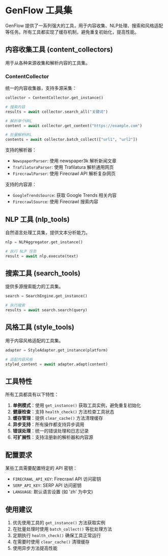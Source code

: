 # GenFlow 工具集

GenFlow 提供了一系列强大的工具，用于内容收集、NLP处理、搜索和风格适配等任务。所有工具都实现了缓存机制，避免重复初始化，提高性能。

## 内容收集工具 (content_collectors)

用于从各种来源收集和解析内容的工具集。

### ContentCollector

统一的内容收集器，支持多源采集：

```python
collector = ContentCollector.get_instance()

# 搜索内容
results = await collector.search_all("关键词")

# 解析单个URL
content = await collector.get_content("https://example.com")

# 批量解析URL
contents = await collector.batch_collect(["url1", "url2"])
```

支持的解析器：
- `NewspaperParser`: 使用 newspaper3k 解析新闻文章
- `TrafilaturaParser`: 使用 Trafilatura 解析通用网页
- `FirecrawlParser`: 使用 Firecrawl API 解析复杂网页

支持的内容源：
- `GoogleTrendsSource`: 获取 Google Trends 相关内容
- `FirecrawlSource`: 使用 Firecrawl 搜索内容

## NLP 工具 (nlp_tools)

自然语言处理工具集，提供文本分析能力。

```python
nlp = NLPAggregator.get_instance()

# 执行 NLP 任务
result = await nlp.execute(text)
```

## 搜索工具 (search_tools)

提供多源搜索能力的工具集。

```python
search = SearchEngine.get_instance()

# 执行搜索
results = await search.search(query)
```

## 风格工具 (style_tools)

用于内容风格适配的工具集。

```python
adapter = StyleAdapter.get_instance(platform)

# 适配内容风格
styled_content = await adapter.adapt(content)
```

## 工具特性

所有工具都具有以下特性：

1. **单例模式**：使用 `get_instance()` 获取工具实例，避免重复初始化
2. **健康检查**：支持 `health_check()` 方法检查工具状态
3. **缓存管理**：提供 `clear_cache()` 方法清理缓存
4. **异步支持**：所有操作都支持异步调用
5. **错误处理**：统一的错误处理和日志记录
6. **可扩展性**：支持注册新的解析器和内容源

## 配置要求

某些工具需要配置特定的 API 密钥：

- `FIRECRAWL_API_KEY`: Firecrawl API 访问密钥
- `SERP_API_KEY`: SERP API 访问密钥
- `LANGUAGE`: 默认语言设置 (如 'zh' 为中文)

## 使用建议

1. 优先使用工具的 `get_instance()` 方法获取实例
2. 在批量处理时使用 `batch_collect()` 等批处理方法
3. 定期执行 `health_check()` 确保工具正常运行
4. 在需要时使用 `clear_cache()` 清理缓存
5. 使用异步方法提高性能
